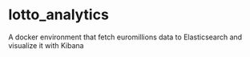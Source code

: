 # lotto_analytics
A docker environment that fetch euromillions data to Elasticsearch and visualize it with Kibana
